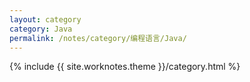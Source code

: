 ```yaml
---
layout: category
category: Java
permalink: /notes/category/编程语言/Java/
---
```

{% include {{ site.worknotes.theme }}/category.html %}